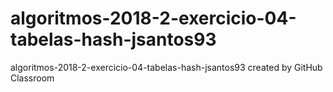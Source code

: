 # algoritmos-2018-2-exercicio-04-tabelas-hash-jsantos93
algoritmos-2018-2-exercicio-04-tabelas-hash-jsantos93 created by GitHub Classroom
